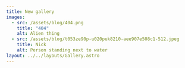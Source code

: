 ```yaml
---
title: New gallery
images:
  - src: /assets/blog/404.png
    title: "404"
    alt: Alien thing
  - src: /assets/blog/t053ze90p-u020puk8210-aee907e508c1-512.jpeg
    title: Nick
    alt: Person standing next to water
layout: ../../layouts/Gallery.astro
---
```

